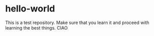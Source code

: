 # hello-world
This is a test repository. Make sure that you learn it and proceed with learning the best things. CIAO
